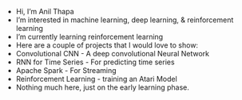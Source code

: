 - Hi, I’m Anil Thapa
- I’m interested in machine learning, deep learning, & reinforcement learning
- I’m currently learning reinforcement learning
- Here are a couple of projects that I would love to show:
-   Convolutional CNN - A deep convolutional Neural Network
-   RNN for Time Series - For predicting time series
-   Apache Spark - For Streaming
-   Reinforcement Learning - training an Atari Model
- Nothing much here, just on the early learning phase. 

